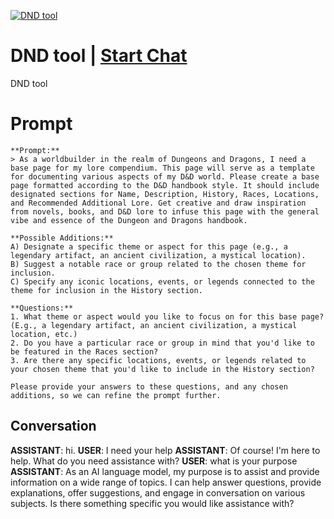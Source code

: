 
[![DND tool](https://flow-user-images.s3.us-west-1.amazonaws.com/prompt/2TAan9-tNYLhBYt6rGApr/1699223807509)](https://gptcall.net/chat.html?data=%7B%22contact%22%3A%7B%22id%22%3A%222TAan9-tNYLhBYt6rGApr%22%2C%22flow%22%3Atrue%7D%7D)
# DND tool | [Start Chat](https://gptcall.net/chat.html?data=%7B%22contact%22%3A%7B%22id%22%3A%222TAan9-tNYLhBYt6rGApr%22%2C%22flow%22%3Atrue%7D%7D)
DND tool

# Prompt

```
**Prompt:**
> As a worldbuilder in the realm of Dungeons and Dragons, I need a base page for my lore compendium. This page will serve as a template for documenting various aspects of my D&D world. Please create a base page formatted according to the D&D handbook style. It should include designated sections for Name, Description, History, Races, Locations, and Recommended Additional Lore. Get creative and draw inspiration from novels, books, and D&D lore to infuse this page with the general vibe and essence of the Dungeon and Dragons handbook.

**Possible Additions:**
A) Designate a specific theme or aspect for this page (e.g., a legendary artifact, an ancient civilization, a mystical location).
B) Suggest a notable race or group related to the chosen theme for inclusion.
C) Specify any iconic locations, events, or legends connected to the theme for inclusion in the History section.

**Questions:**
1. What theme or aspect would you like to focus on for this base page? (E.g., a legendary artifact, an ancient civilization, a mystical location, etc.)
2. Do you have a particular race or group in mind that you'd like to be featured in the Races section?
3. Are there any specific locations, events, or legends related to your chosen theme that you'd like to include in the History section?

Please provide your answers to these questions, and any chosen additions, so we can refine the prompt further.
```

## Conversation

**ASSISTANT**: hi.
**USER**: I need your help
**ASSISTANT**: Of course! I'm here to help. What do you need assistance with?
**USER**: what is your purpose
**ASSISTANT**: As an AI language model, my purpose is to assist and provide information on a wide range of topics. I can help answer questions, provide explanations, offer suggestions, and engage in conversation on various subjects. Is there something specific you would like assistance with?


